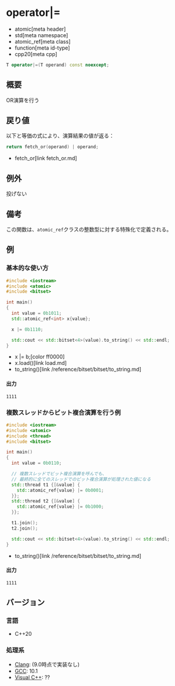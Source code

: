 # operator|=
* atomic[meta header]
* std[meta namespace]
* atomic_ref[meta class]
* function[meta id-type]
* cpp20[meta cpp]

```cpp
T operator|=(T operand) const noexcept;
```

## 概要
OR演算を行う


## 戻り値
以下と等価の式により、演算結果の値が返る：

```cpp
return fetch_or(operand) | operand;
```
* fetch_or[link fetch_or.md]


## 例外
投げない


## 備考
この関数は、`atomic_ref`クラスの整数型に対する特殊化で定義される。


## 例
### 基本的な使い方
```cpp example
#include <iostream>
#include <atomic>
#include <bitset>

int main()
{
  int value = 0b1011;
  std::atomic_ref<int> x{value};

  x |= 0b1110;

  std::cout << std::bitset<4>(value).to_string() << std::endl;
}
```
* x |= b;[color ff0000]
* x.load()[link load.md]
* to_string()[link /reference/bitset/bitset/to_string.md]

#### 出力
```
1111
```

### 複数スレッドからビット複合演算を行う例
```cpp example
#include <iostream>
#include <atomic>
#include <thread>
#include <bitset>

int main()
{
  int value = 0b0110;

  // 複数スレッドでビット複合演算を呼んでも、
  // 最終的に全てのスレッドでのビット複合演算が処理された値になる
  std::thread t1 {[&value] {
    std::atomic_ref{value} |= 0b0001;
  }};
  std::thread t2 {[&value] {
    std::atomic_ref{value} |= 0b1000;
  }};

  t1.join();
  t2.join();

  std::cout << std::bitset<4>(value).to_string() << std::endl;
}
```
* to_string()[link /reference/bitset/bitset/to_string.md]

#### 出力
```
1111
```


## バージョン
### 言語
- C++20

### 処理系
- [Clang](/implementation.md#clang): (9.0時点で実装なし)
- [GCC](/implementation.md#gcc): 10.1
- [Visual C++](/implementation.md#visual_cpp): ??

